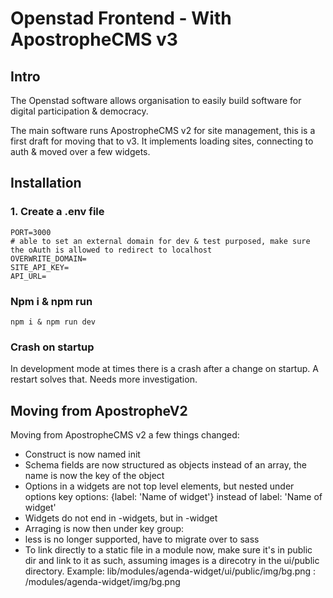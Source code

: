 # Openstad Frontend - With ApostropheCMS v3

## Intro
The Openstad software allows organisation to easily build software for digital participation & democracy.

The main software runs ApostropheCMS v2 for site management, this is a first draft for moving that to v3. It implements loading sites, connecting to auth & moved over a few widgets.

## Installation
### 1. Create a .env file
```
PORT=3000
# able to set an external domain for dev & test purposed, make sure the oAuth is allowed to redirect to localhost
OVERWRITE_DOMAIN=
SITE_API_KEY=
API_URL=
```
### Npm i & npm run
```
npm i & npm run dev
```

### Crash on startup
In development mode at times there is a crash after a change on startup. 
A restart solves that. Needs more investigation.

## Moving from ApostropheV2 
Moving from ApostropheCMS v2 a few things changed:

- Construct is now named init
- Schema fields are now structured as objects instead of an array, the name is now the key of the object
- Options in a widgets are not top level elements, but nested under options key options: {label: 'Name of widget'} instead of label: 'Name of widget'
- Widgets do not end in -widgets, but in -widget
- Arraging is now then under key group:
- less is no longer supported, have to migrate  over to sass
- To link directly to a static file in a module now, make sure it's in public dir and link to it as such, assuming images is a direcotry in the ui/public directory. Example: lib/modules/agenda-widget/ui/public/img/bg.png : /modules/agenda-widget/img/bg.png
